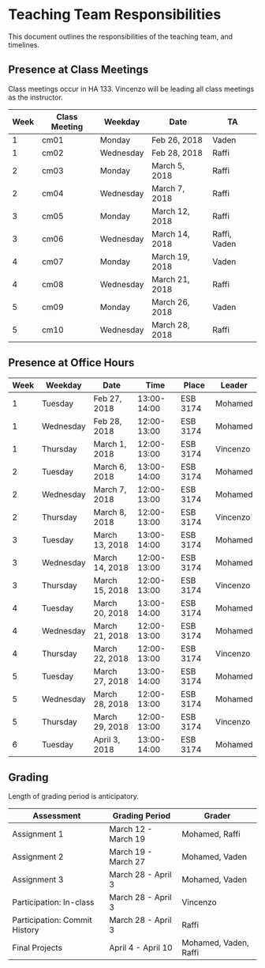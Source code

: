 # Teaching Team Responsibilities

This document outlines the responsibilities of the teaching team, and timelines. 

## Presence at Class Meetings

Class meetings occur in HA 133. Vincenzo will be leading all class meetings as the instructor. 

| Week | Class Meeting | Weekday     | Date           | TA              |
| ---- | ------------- | ----------- | -------------- | --------------- |
| 1    | cm01          | Monday      | Feb 26, 2018   | Vaden           |
| 1    | cm02          | Wednesday   | Feb 28, 2018   | Raffi           |
| 2    | cm03          | Monday      | March 5, 2018  | Raffi           |
| 2    | cm04          | Wednesday   | March 7, 2018  | Raffi           |
| 3    | cm05          | Monday      | March 12, 2018 | Raffi           |
| 3    | cm06          | Wednesday   | March 14, 2018 | Raffi, Vaden    |
| 4    | cm07          | Monday      | March 19, 2018 | Vaden           |
| 4    | cm08          | Wednesday   | March 21, 2018 | Raffi           |
| 5    | cm09          | Monday      | March 26, 2018 | Vaden           |
| 5    | cm10          | Wednesday   | March 28, 2018 | Raffi           |

## Presence at Office Hours

| Week | Weekday     | Date           | Time        | Place    | Leader   |
| ---- | ----------- | -------------- | ----------- | -------- | -------- |
| 1    | Tuesday     | Feb 27, 2018   | 13:00-14:00 | ESB 3174 | Mohamed  |
| 1    | Wednesday   | Feb 28, 2018   | 12:00-13:00 | ESB 3174 | Mohamed  |
| 1    | Thursday    | March 1, 2018  | 12:00-13:00 | ESB 3174 | Vincenzo |
| 2    | Tuesday     | March 6, 2018  | 13:00-14:00 | ESB 3174 | Mohamed  |
| 2    | Wednesday   | March 7, 2018  | 12:00-13:00 | ESB 3174 | Mohamed  |
| 2    | Thursday    | March 8, 2018  | 12:00-13:00 | ESB 3174 | Vincenzo |
| 3    | Tuesday     | March 13, 2018 | 13:00-14:00 | ESB 3174 | Mohamed  |
| 3    | Wednesday   | March 14, 2018 | 12:00-13:00 | ESB 3174 | Mohamed  |
| 3    | Thursday    | March 15, 2018 | 12:00-13:00 | ESB 3174 | Vincenzo |
| 4    | Tuesday     | March 20, 2018 | 13:00-14:00 | ESB 3174 | Mohamed  |
| 4    | Wednesday   | March 21, 2018 | 12:00-13:00 | ESB 3174 | Mohamed  |
| 4    | Thursday    | March 22, 2018 | 12:00-13:00 | ESB 3174 | Vincenzo |
| 5    | Tuesday     | March 27, 2018 | 13:00-14:00 | ESB 3174 | Mohamed  |
| 5    | Wednesday   | March 28, 2018 | 12:00-13:00 | ESB 3174 | Mohamed  |
| 5    | Thursday    | March 29, 2018 | 12:00-13:00 | ESB 3174 | Vincenzo |
| 6    | Tuesday     | April 3, 2018  | 13:00-14:00 | ESB 3174 | Mohamed  |

## Grading

Length of grading period is anticipatory.

| Assessment     | Grading Period      | Grader        |
| -------------- | ------------------- | ---------------- |
| Assignment 1   | March 12  - March 19 | Mohamed, Raffi   |
| Assignment 2   | March 19 - March 27 | Mohamed, Vaden   |
| Assignment 3   | March 28 - April 3  | Mohamed, Vaden   |
| Participation: In-class       | March 28 - April 3 | Vincenzo |
| Participation: Commit History | March 28 - April 3 | Raffi |
| Final Projects | April 4 - April 10  | Mohamed, Vaden, Raffi |
